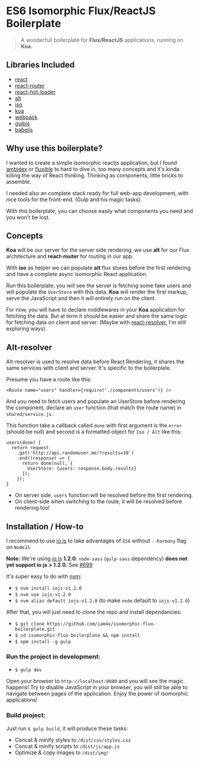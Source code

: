 # ES6 Isomorphic Flux/ReactJS Boilerplate

> A wonderfull boilerplate for **Flux/ReactJS** applications, running on **Koa**.

## Libraries Included

* [react](https://facebook.github.io/react/)
* [react-router](https://github.com/rackt/react-router)
* [react-hot-loader](https://github.com/gaearon/react-hot-loader)
* [alt](https://github.com/goatslacker/alt)
* [iso](https://github.com/goatslacker/iso)
* [koa](http://koajs.com/)
* [webpack](http://webpack.github.io/)
* [gulpjs](http://gulpjs.com/)
* [babeljs](https://babeljs.io/)

## Why use this boilerplate?

I wanted to create a simple isomorphic reactjs application, but I found [ambidex](https://github.com/appsforartists/ambidex) or [fluxible](https://github.com/yahoo/fluxible) to hard to dive in, too many concepts and it's kinda killing the way of React thinking. Thinking as components, little bricks to assemble.

I needed also an complete stack ready for full web-app development, with nice tools for the front-end. (Gulp and his magic tasks).

With this boilerplate, you can choose easily what components you need and you won't be lost.

## Concepts

**Koa** will be our server for the server side rendering, we use **alt** for our Flux architecture and **react-router** for routing in our app.

With **iso** as helper we can populate **alt** flux stores before the first rendering and have a complete async isomorphic React application.

Run this boilerplate, you will see the server is fetching some fake users and will populate the `UserStore` with this data. **Koa** will render the first markup, serve the JavaScript and then it will entirely run on the client.

For now, you will have to declare middlewares in your **Koa** application for fetching the data. But at term it should be easier and share the same logic for fetching data on client and server. (Maybe with [react-resolver](https://github.com/ericclemmons/react-resolver), I'm still exploring ways).

## Alt-resolver

Alt-resolver is used to resolve data before React Rendering, it shares the same services with client and server. It's specific to the boilerplate.

Presume you have a route like this:

```
<Route name="users" handler={require('./components/users')} />
```

And you need to fetch users and populate an UserStore before rendering the component, declare an `user` function (that match the route name) in `shared/service.js`.

This function take a callback called `done` with first argument is the `error` (should be null) and second is a formatted object for `Iso / Alt` like this:

```
users(done) {
  return request
    .get('http://api.randomuser.me/?results=10')
    .end((response) => {
      return done(null, {
        UserStore: {users: response.body.results}
      });
    });
}
```

* On server side, `users` function will be resolved before the first rendering.
* On client-side when switching to the route, it will be resolved before rendering too!

## Installation / How-to

I recommend to use [io.js](https://iojs.org/) to take advantages of `ES6` without `--harmony` flag on `NodeJS`.

**Note:** We're using [io.js](https://iojs.org/) **1.2.0**. `node-sass` (`gulp-sass` dependency) **does not yet support io.js > 1.2.0**. See [#699](https://github.com/sass/node-sass/issues/699)

It's super easy to do with [nvm](https://github.com/creationix/nvm):

* `$ nvm install iojs-v1.2.0`
* `$ nvm use iojs-v1.2.0`
* `$ nvm alias default iojs-v1.2.0` (to make `node` default to `iojs-v1.2.0`)

After that, you will just need to clone the repo and install dependancies:

* `$ git clone https://github.com/iam4x/isomorphic-flux-boilerplate.git`
* `$ cd isomorphic-flux-boilerplate && npm install`
* `$ npm install -g gulp`

### Run the project in development:

* `$ gulp dev`

Open your browser to `http://localhost:8080` and you will see the magic happens! Try to disable JavaScript in your browser, you will still be able to navigate between pages of the application. Enjoy the power of isomorphic applications!

### Build project:

Just run `$ gulp build`, it will produce these tasks:

* Concat & minify styles to `/dist/css/styles.css`
* Concat & minify scripts to `/dist/js/app.js`
* Optimize & copy images to `/dist/img/`
